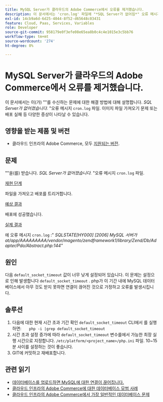 ```yaml
---
title: MySQL Server가 클라우드의 Adobe Commerce​에서 오류를 제거했습니다.
description: 이 문서에서는 'cron.log' 파일에 "*SQL Server가 없어짐*" 오류 메시지가 표시되는 문제에 대한 해결 방법에 대해 설명합니다. 이미지 파일 가져오기 문제 또는 배포 실패 등 다양한 증상이 나타날 수 있습니다.
exl-id: 14cb9a6d-6d25-4044-8f52-d65648c03431
feature: Cloud, Paas, Services, Variables
role: Developer
source-git-commit: 958179e0f3efe08e65ea8b0c4c4e1015e3c5bb76
workflow-type: tm+mt
source-wordcount: '274'
ht-degree: 0%

---
```


# MySQL Server가 클라우드의 Adobe Commerce&#x200B;에서 오류를 제거했습니다.

이 문서에서는 이(가) &quot;&quot;를 수신하는 문제에 대한 해결 방법에 대해 설명합니다. *SQL Server가 없어졌습니다.* &quot;오류 메시지 `cron.log` 파일. 이미지 파일 가져오기 문제 또는 배포 실패 등 다양한 증상이 나타날 수 있습니다.

## 영향을 받는 제품 및 버전

* 클라우드 인프라의 Adobe Commerce, 모두 [지원되는 버전](https://magento.com/sites/default/files/magento-software-lifecycle-policy.pdf).

## 문제

&quot;&quot;을(를) 받습니다. *SQL Server가 없어졌습니다.* &quot;오류 메시지 `cron.log` 파일.

<u>재현 단계</u>

파일을 가져오고 배포를 트리거합니다.

<u>예상 결과</u>

배포에 성공했습니다.

<u>실제 결과</u>

에 오류 메시지 `cron.log` :&quot; *SQLSTATE\[HY000\] \[2006\] MySQL 서버가 at/app/AAAAAAAAA/vendor/magento/zendframework1/library/Zend/Db/Adapter/Pdo/Abstract.php:144&quot;*

## 원인

다음 `default_socket_timeout` 값이 너무 낮게 설정되어 있습니다. 이 문제는 설정으로 인해 발생합니다 `default_socket_timeout` . php가 이 기간 내에 MySQL 데이터베이스에서 아무 것도 받지 못하면 연결이 끊어진 것으로 가정하고 오류를 발생시킵니다.

## 솔루션

1. 다음에 대한 현재 시간 초과 기간 확인 `default_socket_timeout` CLI에서 를 실행하면:    ```    php -i |grep default_socket_timeout    ```
1. 시간 초과 설정 증가에 따라 `default_socket_timeout` 변수를에서 가능한 최장 실행 시간으로 지정합니다. `/etc/platform/<project_name>/php.ini` 파일. 10~15분 사이를 설정하는 것이 좋습니다.
1. GIT에 커밋하고 재배포합니다.

## 관련 읽기

* [데이터베이스를 업로드하면 MySQL에 대한 연결이 끊어집니다.](/help/troubleshooting/database/database-upload-loses-connection-to-mysql.md)
* [클라우드 인프라의 Adobe Commerce에 대한 데이터베이스 모범 사례](https://experienceleague.adobe.com/docs/commerce-operations/implementation-playbook/best-practices/planning/database-on-cloud.html)
* [클라우드 인프라의 Adobe Commerce에서 가장 일반적인 데이터베이스 문제](https://experienceleague.adobe.com/docs/commerce-operations/implementation-playbook/best-practices/maintenance/resolve-database-performance-issues.html)
